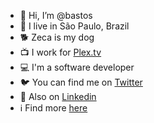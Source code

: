 - 👋 Hi, I’m @bastos
- 🌆 I live in São Paulo, Brazil
- 🐕 Zeca is my dog
- 📺 I work for [Plex.tv](http://plex.tv)
- 💻 I'm a software developer
- 🐦 You can find me on [Twitter](http://twitter.com/bastos)
- 👔 Also on [Linkedin](http://linkedin.com/in/tiagobastosdasilva)
- ℹ️ Find more [here](https://bento.me/bastos)
